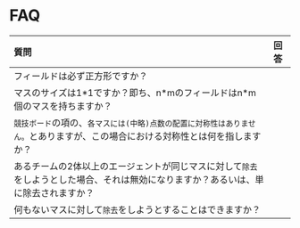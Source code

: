 # FAQ
|質問|回答|
|:-|:-|
|フィールドは必ず正方形ですか？||
|マスのサイズは1\*1ですか？即ち、n\*mのフィールドはn\*m個のマスを持ちますか？||
|`競技ボード`の項の、`各マスには(中略)点数の配置に対称性はありません。`とありますが、この場合における対称性とは何を指しますか？||
|あるチームの2体以上のエージェントが同じマスに対して`除去`をしようとした場合、それは無効になりますか？あるいは、単に除去されますか？||
|何もないマスに対して`除去`をしようとすることはできますか？||
